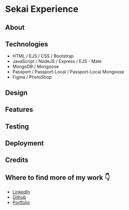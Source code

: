 # Sekai Experience

## About

## Technologies

- HTML / EJS / CSS / Bootstrap
- JavaScript / NodeJS / Express / EJS - Mate
- MongoDB / Mongoose
- Passport / Passport-Local / Passport-Local Mongoose
- Figma / PhotoShop

## Design

## Features

## Testing

## Deployment

## Credits

## Where to find more of my work 👇

- [LinkedIn](https://www.linkedin.com/in/charlotte-stone-web/)
- [Github](https://github.com/Terafora)
- [Portfolio](https://terafora.github.io/Portfolio-Site/)
